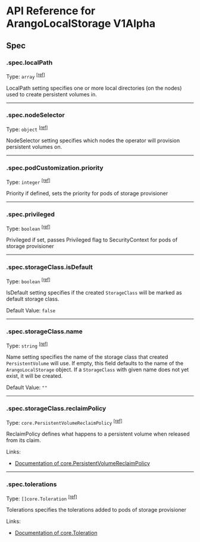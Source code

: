 # API Reference for ArangoLocalStorage V1Alpha

## Spec

### .spec.localPath

Type: `array` <sup>[\[ref\]](https://github.com/arangodb/kube-arangodb/blob/1.2.36/pkg/apis/storage/v1alpha/local_storage_spec.go#L36)</sup>

LocalPath setting specifies one or more local directories (on the nodes) used to create persistent volumes in.

***

### .spec.nodeSelector

Type: `object` <sup>[\[ref\]](https://github.com/arangodb/kube-arangodb/blob/1.2.36/pkg/apis/storage/v1alpha/local_storage_spec.go#L43)</sup>

NodeSelector setting specifies which nodes the operator will provision persistent volumes on.

***

### .spec.podCustomization.priority

Type: `integer` <sup>[\[ref\]](https://github.com/arangodb/kube-arangodb/blob/1.2.36/pkg/apis/storage/v1alpha/local_storage_pod_customization.go#L25)</sup>

Priority if defined, sets the priority for pods of storage provisioner

***

### .spec.privileged

Type: `boolean` <sup>[\[ref\]](https://github.com/arangodb/kube-arangodb/blob/1.2.36/pkg/apis/storage/v1alpha/local_storage_spec.go#L45)</sup>

Privileged if set, passes Privileged flag to SecurityContext for pods of storage provisioner

***

### .spec.storageClass.isDefault

Type: `boolean` <sup>[\[ref\]](https://github.com/arangodb/kube-arangodb/blob/1.2.36/pkg/apis/storage/v1alpha/storage_class_spec.go#L42)</sup>

IsDefault setting specifies if the created `StorageClass` will
be marked as default storage class.

Default Value: `false`

***

### .spec.storageClass.name

Type: `string` <sup>[\[ref\]](https://github.com/arangodb/kube-arangodb/blob/1.2.36/pkg/apis/storage/v1alpha/storage_class_spec.go#L38)</sup>

Name setting specifies the name of the storage class that
created `PersistentVolume` will use.
If empty, this field defaults to the name of the `ArangoLocalStorage` object.
If a `StorageClass` with given name does not yet exist, it will be created.

Default Value: `""`

***

### .spec.storageClass.reclaimPolicy

Type: `core.PersistentVolumeReclaimPolicy` <sup>[\[ref\]](https://github.com/arangodb/kube-arangodb/blob/1.2.36/pkg/apis/storage/v1alpha/storage_class_spec.go#L46)</sup>

ReclaimPolicy defines what happens to a persistent volume when released from its claim.

Links:
* [Documentation of core.PersistentVolumeReclaimPolicy](https://kubernetes.io/docs/concepts/storage/persistent-volumes#reclaiming)

***

### .spec.tolerations

Type: `[]core.Toleration` <sup>[\[ref\]](https://github.com/arangodb/kube-arangodb/blob/1.2.36/pkg/apis/storage/v1alpha/local_storage_spec.go#L41)</sup>

Tolerations specifies the tolerations added to pods of storage provisioner

Links:
* [Documentation of core.Toleration](https://kubernetes.io/docs/reference/generated/kubernetes-api/v1.26/#toleration-v1-core)

